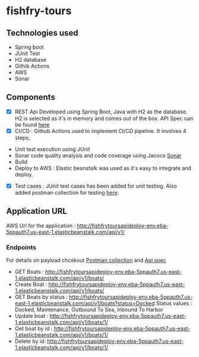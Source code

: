 # fishfry-tours
## Technologies used
- Spring boot
- JUnit Test
- H2 database
- Githib Actions
- AWS
- Sonar

## Components
- [x] REST Api Developed using Spring Boot, Java with H2 as the database. H2 is selected as it's in memory and comes out of the box. API Spec can be found [here](https://github.com/saranyaviswam/fishfry-tours/blob/main/api_spec_1.0.0.yaml)
- [x] CI/CD : Github Actions used to implement CI/CD pipeline. It involves 4 steps;
- Unit test execution using JUnit
- Sonar code quality analysis and code coverage using Jacoco [Sonar](https://sonarcloud.io/project/overview?id=saranyaviswam_fishfry-tours)
- Build
- Deploy to AWS : Elastic beanstalk was used as it's easy to integrate and deploy.
- [x] Test cases : JUnit test cases has been added for unit testing. Also added postman collection for testing [here](https://github.com/saranyaviswam/fishfry-tours/blob/main/postman_collection.json).

## Application URL
AWS Url for the application : http://fishfrytoursapideploy-env.eba-5ppauth7.us-east-1.elasticbeanstalk.com/api/v1/

### Endpoints
For details on payload chcekout [Postman collection](https://github.com/saranyaviswam/fishfry-tours/blob/main/postman_collection.json) and [Api spec](https://github.com/saranyaviswam/fishfry-tours/blob/main/api_spec_1.0.0.yaml)
- GET Boats : http://fishfrytoursapideploy-env.eba-5ppauth7.us-east-1.elasticbeanstalk.com/api/v1/boats/
- Create Boat : http://fishfrytoursapideploy-env.eba-5ppauth7.us-east-1.elasticbeanstalk.com/api/v1/boats/
- GET Boats by status : http://fishfrytoursapideploy-env.eba-5ppauth7.us-east-1.elasticbeanstalk.com/api/v1/boats?status=Docked
Status values : Docked, Maintenance, Outbound To Sea, Inbound To Harbor
- Update boat : http://fishfrytoursapideploy-env.eba-5ppauth7.us-east-1.elasticbeanstalk.com/api/v1/boats/1/
- Get boat by id : http://fishfrytoursapideploy-env.eba-5ppauth7.us-east-1.elasticbeanstalk.com/api/v1/boats/1/
- Delete by id: http://fishfrytoursapideploy-env.eba-5ppauth7.us-east-1.elasticbeanstalk.com/api/v1/boats/1/





